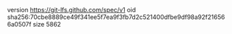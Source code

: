version https://git-lfs.github.com/spec/v1
oid sha256:70cbe8889ce49f341ee5f7ea9f3fb7d2c521400dfbe9df98a92f216566a0507f
size 5862
